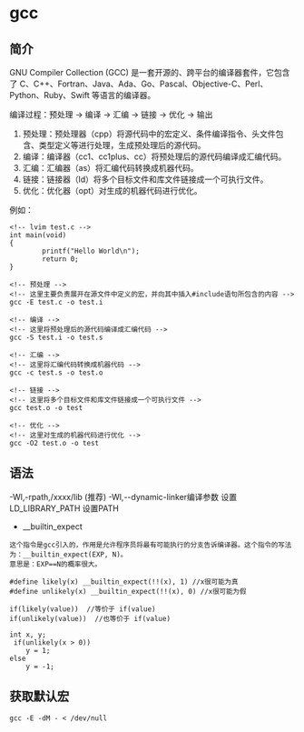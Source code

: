 # gcc

## 简介
GNU Compiler Collection (GCC) 是一套开源的、跨平台的编译器套件，它包含了 C、C++、Fortran、Java、Ada、Go、Pascal、Objective-C、Perl、Python、Ruby、Swift 等语言的编译器。

编译过程：预处理 -> 编译 -> 汇编 -> 链接 -> 优化 -> 输出

1. 预处理：预处理器（cpp）将源代码中的宏定义、条件编译指令、头文件包含、类型定义等进行处理，生成预处理后的源代码。
2. 编译：编译器（cc1、cc1plus、cc）将预处理后的源代码编译成汇编代码。
3. 汇编：汇编器（as）将汇编代码转换成机器代码。
4. 链接：链接器（ld）将多个目标文件和库文件链接成一个可执行文件。
5. 优化：优化器（opt）对生成的机器代码进行优化。

例如：
```shell
<!-- lvim test.c -->
int main(void)  
{
        printf("Hello World\n");  
        return 0;  
}

<!-- 预处理 -->
<!-- 这里主要负责展开在源文件中定义的宏，并向其中插入#include语句所包含的内容 -->
gcc -E test.c -o test.i

<!-- 编译 -->
<!-- 这里将预处理后的源代码编译成汇编代码 -->
gcc -S test.i -o test.s

<!-- 汇编 -->
<!-- 这里将汇编代码转换成机器代码 -->
gcc -c test.s -o test.o

<!-- 链接 -->
<!-- 这里将多个目标文件和库文件链接成一个可执行文件 -->
gcc test.o -o test

<!-- 优化 -->
<!-- 这里对生成的机器代码进行优化 -->
gcc -O2 test.o -o test

```


## 语法

-Wl,-rpath,/xxxx/lib (推荐)
-Wl,--dynamic-linker编译参数
设置LD_LIBRARY_PATH
设置PATH

- __builtin_expect
```
这个指令是gcc引入的，作用是允许程序员将最有可能执行的分支告诉编译器。这个指令的写法为：__builtin_expect(EXP, N)。
意思是：EXP==N的概率很大。

#define likely(x) __builtin_expect(!!(x), 1) //x很可能为真       
#define unlikely(x) __builtin_expect(!!(x), 0) //x很可能为假

if(likely(value))  //等价于 if(value)
if(unlikely(value))  //也等价于 if(value)

int x, y;
 if(unlikely(x > 0))
    y = 1; 
else 
    y = -1;
```

## 获取默认宏
```shell
gcc -E -dM - < /dev/null
```

